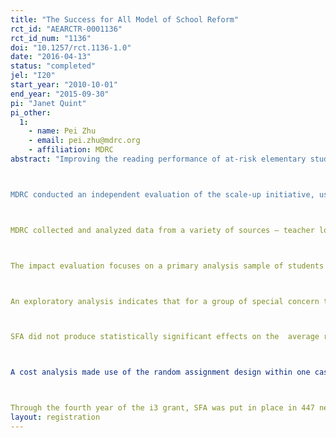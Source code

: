 ```yaml
---
title: "The Success for All Model of School Reform"
rct_id: "AEARCTR-0001136"
rct_id_num: "1136"
doi: "10.1257/rct.1136-1.0"
date: "2016-04-13"
status: "completed"
jel: "I20"
start_year: "2010-10-01"
end_year: "2015-09-30"
pi: "Janet Quint"
pi_other:
  1:
    - name: Pei Zhu
    - email: pei.zhu@mdrc.org
    - affiliation: MDRC
abstract: "Improving the reading performance of at-risk elementary students is one of the greatest challenges confronting American education. Success for All (SFA), a program aimed at ensuring that every child learns to read well in the elementary grades, is one of the best-known school reform models. SFA emphasizes phonics instruction for beginning readers and comprehension for all students.  It incorporates cross-grade ability grouping for reading, highly structured lessons that make extensive use of cooperative leaning, frequent assessments of students’ progress, tutoring, staff teams to solve problems that go beyond academics, professional development for teachers, and a program facilitator at each school. On the basis of the program's strong record of success, the Success for All Foundation  (SFAF) received a scale-up grant through the U.S. Department of Education’s Investing in Innovation (i3) initiative to expand the intervention to hundreds of additional schools. 

MDRC conducted an independent evaluation of the scale-up initiative, using a cluster random assignment design in which 37 schools in five school districts that participated in the scale-up effort were assigned at random to a program group (19 schools), which put in place the intervention, or to a control group (18 schools).which implemented "business as usual" reading instruction. This design supports causal impact findings for the average school assigned to SFA.  

MDRC collected and analyzed data from a variety of sources — teacher logs, principal and teacher surveys, and rating sheets completed by the coaches — to examine the implementation experiences of the schools participating in the study. The evaluation indicates that while SFA was implemented with adequate fidelity at the large majority of schools that adopted it, resource constraints prevented some schools from putting in place some key components, including the program's computerized tutoring for students needing assistance beyond the classroom. The evaluation also compared instruction and other characteristics of program and control schools. Program schools were unique in placing students in cross-grade ability groups for reading, and teachers in program group schools used cooperative learning as an instructional method more frequently than their counterparts in control schools. The two groups of schools did not differ greatly along other dimensions that were measured.  

The impact evaluation focuses on a primary analysis sample of students who enrolled in kindergarten in the study schools and remained in these schools over three years, through second grade.  The confirmatory analysis found that  in Year 3, SFA produced a positive and statistically significant impact on one measure of phonics knowledge; the impact on a second phonics measure was positive, but not statistically significant.  In Year 3, students in SFA schools did not outperform their control-school counterparts on measures of fluency or comprehension.  

An exploratory analysis indicates that for a group of special concern to policymakers and practitioners -- students who started school with low preliteracy skills--the program had notable third-year effects. For those second-graders who, at the start of kindergarten, scored in the bottom half of the sample in terms of their knowledge of the alphabet and their ability to sound out words, the program produced positive and statistically significant gains on measures of phonics skills, word recognition, and reading fluency; the impact on comprehension was also positive, although not statistically significant.  The program did not significantly affect these outcomes for the subgroup of students who started kindergarten in the top half of the sample in terms of phonetic skills.   

SFA did not produce statistically significant effects on the  average reading performance of students in grades 3-5. There were no consistent patterns or significant findings of program impacts on special education identification rates and retention rates. 

A cost analysis made use of the random assignment design within one case study district to assess the extent to which the district's SFA schools required additional resources, relative to those used for reading program in the control group schools.  These additional costs were relatively modest: Direct expenditures for the school-based reading facilitator's time, after-school tutoring time, materials, and professional development were estimated to cost $119 more per student per year in SFA schools than in control group schools.  Adding to this the additional time that SFA principals devoted to the program, additional time that coaches and teachers spent on training, the extra cost of space for storing SFA materials, and other factors, program group schools in this district spent about $227 worth of total resources per student per year more than control group schools to implement their respective reading programs.

Through the fourth year of the i3 grant, SFA was put in place in 447 new schools and reached an estimated 276,000 students.  These numbers fell below SFAF's ambitious goals but represent a notable achievement in a period of staff layoffs and other cutbacks in many schools and districts."
layout: registration
---
```


